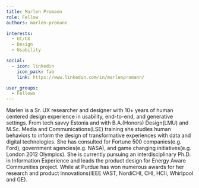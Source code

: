 ```yaml
---
title: Marlen Promann
role: Fellow
authors: marlen-promann

interests:
  - UI/UX
  - Design
  - Usability

social:
  - icon: linkedin
    icon_pack: fab
    link: https://www.linkedin.com/in/marlenpromann/

user_groups:
  - Fellows
---
```


Marlen is a Sr. UX researcher and designer with 10+ years of human centered design experience in usability, end-to-end, and generative settings. From tech savvy Estonia and with B.A.(Honors) Design(LMU) and M.Sc. Media and Communications(LSE) training she studies human behaviors to inform the design of transformative experiences with data and digital technologies. She has consulted for Fortune 500 companies(e.g. Ford), government agencies(e.g. NASA), and game changing initiatives(e.g. London 2012 Olympics). She is currently pursuing an interdisciplinary Ph.D. in Information Experience and leads the product design for Energy Aware Communities project. While at Purdue has won numerous awards for her research and product innovations(IEEE VAST, NordiCHI, CHI, HCII, Whirlpool and GE).
